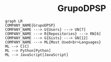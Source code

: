 <h1 align="center">GrupoDPSP</h1>

```mermaid
graph LR
COMPANY_NAME{GrupoDPSP}
COMPANY_NAME ---> U{Users} ---> UN[7]
COMPANY_NAME ---> R{Repositories} ---> RN[6]
COMPANY_NAME ---> G{Gists} ---> GN[12]
COMPANY_NAME ---> ML{Most Used<br>Languages}
ML --> C[C]
ML --> Python[Python]
ML --> JavaScript[JavaScript]
```
